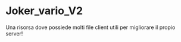 # Joker_vario_V2
Una risorsa dove possiede molti file client utili per migliorare il propio server!
